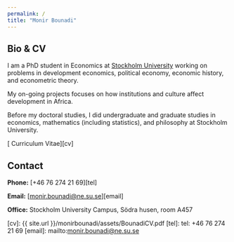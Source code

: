 ```yaml
---
permalink: /
title: "Monir Bounadi"
---
```


## Bio & CV

I am a PhD student in Economics at [Stockholm University](https://www.ne.su.se/) working on problems in development economics, political economy, economic history, and econometric theory.

My on-going projects focuses on how institutions and culture affect development in Africa.

Before my doctoral studies, I did undergraduate and graduate studies in economics, mathematics (including statistics), and philosophy at Stockholm University.

[<i class="fas fa-file-pdf"></i> Curriculum Vitae][cv]

## Contact

**Phone:** [+46 76 274 21 69][tel]

**Email:** [monir.bounadi@ne.su.se][email]

**Office:** Stockholm University Campus, Södra husen, room A457

[cv]: {{ site.url }}/monirbounadi/assets/BounadiCV.pdf
[tel]: tel: +46 76 274 21 69
[email]: mailto:monir.bounadi@ne.su.se
